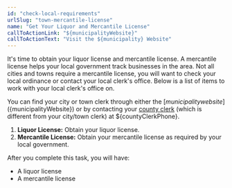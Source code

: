 ```yaml
---
id: "check-local-requirements"
urlSlug: "town-mercantile-license"
name: "Get Your Liquor and Mercantile License"
callToActionLink: "${municipalityWebsite}"
callToActionText: "Visit the ${municipality} Website"
---
```

It's time to obtain your liquor license and mercantile license. A mercantile license helps your local government track businesses in the area. Not all cities and towns require a mercantile license, you will want to check your local ordinance or contact your local clerk's office. Below is a list of items to work with your local clerk's office on.

You can find your city or town clerk through either the [${municipality} website](${municipalityWebsite}) or by contacting your [county clerk](${countyClerkWebsite}) (which is different from your city/town clerk) at ${countyClerkPhone}.

1. **Liquor License:** Obtain your liquor license.
2. **Mercantile License:** Obtain your mercantile license as required by your local government.

After you complete this task, you will have:
- A liquor license
- A mercantile license
